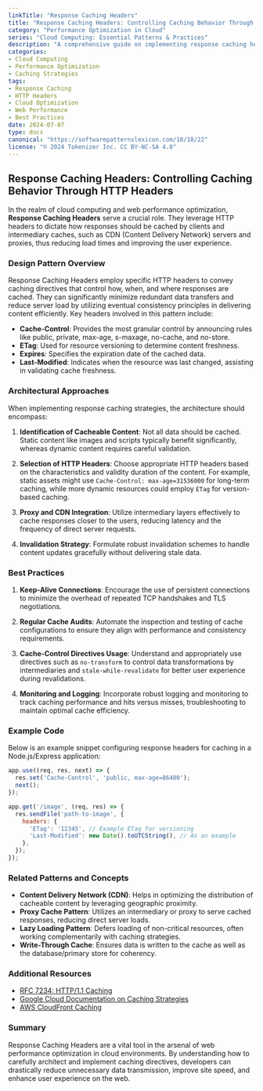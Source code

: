 ```yaml
---
linkTitle: "Response Caching Headers"
title: "Response Caching Headers: Controlling Caching Behavior Through HTTP Headers"
category: "Performance Optimization in Cloud"
series: "Cloud Computing: Essential Patterns & Practices"
description: "A comprehensive guide on implementing response caching headers to enhance performance by controlling caching behaviors across client and intermediary caches using HTTP headers."
categories:
- Cloud Computing
- Performance Optimization
- Caching Strategies
tags:
- Response Caching
- HTTP Headers
- Cloud Optimization
- Web Performance
- Best Practices
date: 2024-07-07
type: docs
canonical: "https://softwarepatternslexicon.com/18/18/22"
license: "© 2024 Tokenizer Inc. CC BY-NC-SA 4.0"
---
```


## Response Caching Headers: Controlling Caching Behavior Through HTTP Headers

In the realm of cloud computing and web performance optimization, **Response Caching Headers** serve a crucial role. They leverage HTTP headers to dictate how responses should be cached by clients and intermediary caches, such as CDN (Content Delivery Network) servers and proxies, thus reducing load times and improving the user experience.

### Design Pattern Overview

Response Caching Headers employ specific HTTP headers to convey caching directives that control how, when, and where responses are cached. They can significantly minimize redundant data transfers and reduce server load by utilizing eventual consistency principles in delivering content efficiently. Key headers involved in this pattern include:

- **Cache-Control**: Provides the most granular control by announcing rules like public, private, max-age, s-maxage, no-cache, and no-store.
- **ETag**: Used for resource versioning to determine content freshness.
- **Expires**: Specifies the expiration date of the cached data.
- **Last-Modified**: Indicates when the resource was last changed, assisting in validating cache freshness.

### Architectural Approaches

When implementing response caching strategies, the architecture should encompass:

1. **Identification of Cacheable Content**: Not all data should be cached. Static content like images and scripts typically benefit significantly, whereas dynamic content requires careful validation.
   
2. **Selection of HTTP Headers**: Choose appropriate HTTP headers based on the characteristics and validity duration of the content. For example, static assets might use `Cache-Control: max-age=31536000` for long-term caching, while more dynamic resources could employ `ETag` for version-based caching.

3. **Proxy and CDN Integration**: Utilize intermediary layers effectively to cache responses closer to the users, reducing latency and the frequency of direct server requests.

4. **Invalidation Strategy**: Formulate robust invalidation schemes to handle content updates gracefully without delivering stale data.

### Best Practices

1. **Keep-Alive Connections**: Encourage the use of persistent connections to minimize the overhead of repeated TCP handshakes and TLS negotiations.
   
2. **Regular Cache Audits**: Automate the inspection and testing of cache configurations to ensure they align with performance and consistency requirements.

3. **Cache-Control Directives Usage**: Understand and appropriately use directives such as `no-transform` to control data transformations by intermediaries and `stale-while-revalidate` for better user experience during revalidations.

4. **Monitoring and Logging**: Incorporate robust logging and monitoring to track caching performance and hits versus misses, troubleshooting to maintain optimal cache efficiency.

### Example Code

Below is an example snippet configuring response headers for caching in a Node.js/Express application:

```javascript
app.use((req, res, next) => {
  res.set('Cache-Control', 'public, max-age=86400');
  next();
});

app.get('/image', (req, res) => {
  res.sendFile('path-to-image', {
    headers: {
      'ETag': '12345', // Example ETag for versioning
      'Last-Modified': new Date().toUTCString(), // As an example
    },
  });
});
```

### Related Patterns and Concepts

- **Content Delivery Network (CDN)**: Helps in optimizing the distribution of cacheable content by leveraging geographic proximity.
- **Proxy Cache Pattern**: Utilizes an intermediary or proxy to serve cached responses, reducing direct server loads.
- **Lazy Loading Pattern**: Defers loading of non-critical resources, often working complementarily with caching strategies.
- **Write-Through Cache**: Ensures data is written to the cache as well as the database/primary store for coherency.

### Additional Resources

- [RFC 7234: HTTP/1.1 Caching](https://tools.ietf.org/html/rfc7234)
- [Google Cloud Documentation on Caching Strategies](https://cloud.google.com/cdn/docs/caching)
- [AWS CloudFront Caching](https://aws.amazon.com/cloudfront/)

### Summary

Response Caching Headers are a vital tool in the arsenal of web performance optimization in cloud environments. By understanding how to carefully architect and implement caching directives, developers can drastically reduce unnecessary data transmission, improve site speed, and enhance user experience on the web.
